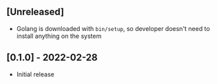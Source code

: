 ## [Unreleased]
- Golang is downloaded with `bin/setup`, so developer doesn't need to install anything on the system

## [0.1.0] - 2022-02-28

- Initial release
